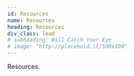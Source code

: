 ```yaml
---
id: Resources
name: Resources
heading: Resources
div_class: lead
# subheading: Will Catch Your Eye
# image: "http://placehold.it/500x500"
---
```

Resources.
